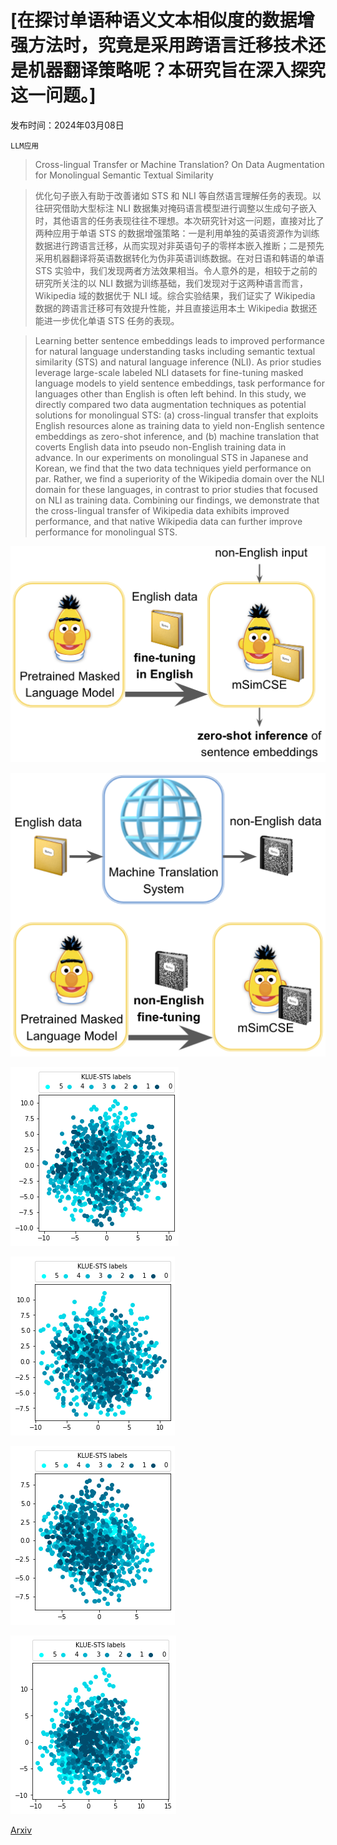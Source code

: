 # [在探讨单语种语义文本相似度的数据增强方法时，究竟是采用跨语言迁移技术还是机器翻译策略呢？本研究旨在深入探究这一问题。]

发布时间：2024年03月08日

`LLM应用`

> Cross-lingual Transfer or Machine Translation? On Data Augmentation for Monolingual Semantic Textual Similarity

> 优化句子嵌入有助于改善诸如 STS 和 NLI 等自然语言理解任务的表现。以往研究借助大型标注 NLI 数据集对掩码语言模型进行调整以生成句子嵌入时，其他语言的任务表现往往不理想。本次研究针对这一问题，直接对比了两种应用于单语 STS 的数据增强策略：一是利用单独的英语资源作为训练数据进行跨语言迁移，从而实现对非英语句子的零样本嵌入推断；二是预先采用机器翻译将英语数据转化为伪非英语训练数据。在对日语和韩语的单语 STS 实验中，我们发现两者方法效果相当。令人意外的是，相较于之前的研究所关注的以 NLI 数据为训练基础，我们发现对于这两种语言而言，Wikipedia 域的数据优于 NLI 域。综合实验结果，我们证实了 Wikipedia 数据的跨语言迁移可有效提升性能，并且直接运用本土 Wikipedia 数据还能进一步优化单语 STS 任务的表现。

> Learning better sentence embeddings leads to improved performance for natural language understanding tasks including semantic textual similarity (STS) and natural language inference (NLI). As prior studies leverage large-scale labeled NLI datasets for fine-tuning masked language models to yield sentence embeddings, task performance for languages other than English is often left behind. In this study, we directly compared two data augmentation techniques as potential solutions for monolingual STS: (a) cross-lingual transfer that exploits English resources alone as training data to yield non-English sentence embeddings as zero-shot inference, and (b) machine translation that coverts English data into pseudo non-English training data in advance. In our experiments on monolingual STS in Japanese and Korean, we find that the two data techniques yield performance on par. Rather, we find a superiority of the Wikipedia domain over the NLI domain for these languages, in contrast to prior studies that focused on NLI as training data. Combining our findings, we demonstrate that the cross-lingual transfer of Wikipedia data exhibits improved performance, and that native Wikipedia data can further improve performance for monolingual STS.

![在探讨单语种语义文本相似度的数据增强方法时，究竟是采用跨语言迁移技术还是机器翻译策略呢？本研究旨在深入探究这一问题。](../../../paper_images/2403.05257/eye-catch1.png)

![在探讨单语种语义文本相似度的数据增强方法时，究竟是采用跨语言迁移技术还是机器翻译策略呢？本研究旨在深入探究这一问题。](../../../paper_images/2403.05257/eye-catch2.png)

![在探讨单语种语义文本相似度的数据增强方法时，究竟是采用跨语言迁移技术还是机器翻译策略呢？本研究旨在深入探究这一问题。](../../../paper_images/2403.05257/roberta.png)

![在探讨单语种语义文本相似度的数据增强方法时，究竟是采用跨语言迁移技术还是机器翻译策略呢？本研究旨在深入探究这一问题。](../../../paper_images/2403.05257/roberta-simcse.png)

![在探讨单语种语义文本相似度的数据增强方法时，究竟是采用跨语言迁移技术还是机器翻译策略呢？本研究旨在深入探究这一问题。](../../../paper_images/2403.05257/xlmr.png)

![在探讨单语种语义文本相似度的数据增强方法时，究竟是采用跨语言迁移技术还是机器翻译策略呢？本研究旨在深入探究这一问题。](../../../paper_images/2403.05257/xlmr-simcse.png)

[Arxiv](https://arxiv.org/abs/2403.05257)